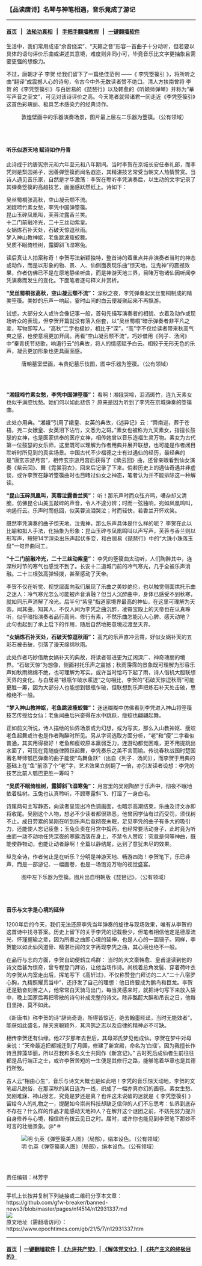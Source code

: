 ### 【品读唐诗】名琴与神笔相遇，音乐竟成了游记
------------------------

#### [首页](https://github.com/gfw-breaker/banned-news3/blob/master/README.md) &nbsp;&nbsp;|&nbsp;&nbsp; [法轮功真相](https://github.com/begood0513/basic/blob/master/README.md)  &nbsp;&nbsp;|&nbsp;&nbsp; [手把手翻墙教程](https://github.com/gfw-breaker/guides/wiki)  &nbsp;&nbsp;|&nbsp;&nbsp; [一键翻墙软件](https://github.com/gfw-breaker/nogfw/blob/master/README.md)  



<div><p>
 生活中，我们常用成语“余音绕梁”、“天籁之音”形容一首曲子十分动听，但若要以具体的语句评价乐曲或讲述其意境，难度则非同小可，毕竟音乐比文字更抽象且需要更强的想像力。
</p>
<p>
 不过，唐朝才子
 <ok href="https://www.epochtimes.com/gb/tag/%E6%9D%8E%E8%B4%BA.html">
  李贺
 </ok>
 给我们留下了一篇绝佳范例 ——《
 <ok href="https://www.epochtimes.com/gb/tag/%E6%9D%8E%E5%87%AD%E7%AE%9C%E7%AF%8C%E5%BC%95.html">
  李凭箜篌引
 </ok>
 》，将所听之曲“翻译”成震撼人心的诗句，令古今中外无数读者赞不绝口。清人方扶南曾将
 <ok href="https://www.epochtimes.com/gb/tag/%E6%9D%8E%E8%B4%BA.html">
  李贺
 </ok>
 的《李凭箜篌引》与白居易的《琵琶行》以及韩愈的《听颖师弹琴》并称为“摹写声音之至文”，可见对该诗评价之高。今天笔者就带诸君一同走近《李凭箜篌引》这首色彩瑰丽、极具艺术感染力的经典诗作。
</p>
<figure aria-describedby="caption-attachment-10083984" class="wp-caption aligncenter" id="attachment_10083984" style="width: 605px">
 <ok href="https://i.epochtimes.com/assets/uploads/2018/01/Dunhuang_fresco.jpg" target="_blank">
  <img alt="" class="wp-image-10083984" src="https://i.epochtimes.com/assets/uploads/2018/01/Dunhuang_fresco-450x284.jpg"/>
 </ok>
 <br/><figcaption class="wp-caption-text" id="caption-attachment-10083984">
  敦煌壁画中的乐器演奏场景，图片最上层左二乐器为箜篌。（公有领域）
 </figcaption><br/>
</figure><br/>
<h4>
 <strong>
  听乐似游天地 赋诗如作丹青
 </strong>
</h4>
<p>
 此诗成于约唐宪宗元和六年至元和八年期间。当时李贺在京城长安任奉礼郎，而李凭则是梨园弟子，因善弹箜篌而闻名遐迩，其精湛技艺常受当朝文人热情赞赏。当诗人遇见音乐家，自然是才华激荡：李贺在聆听李凭演奏后，以生动的文字记录了其弹奏箜篌的高超技艺，画面感跃然纸上。诗如下：
</p>
<p>
 吴丝蜀桐张高秋，空山凝云颓不流。
 <br/>
 湘娥啼竹素女愁，李凭中国弹箜篌。
 <br/>
 昆山玉碎凤凰叫，芙蓉泣露香兰笑。
 <br/>
 十二门前融冷光，二十三丝动紫皇。
 <br/>
 女娲炼石补天处，石破天惊逗秋雨。
 <br/>
 梦入神山教神妪，老鱼跳波瘦蛟舞。
 <br/>
 吴质不眠倚桂树，露脚斜飞湿寒兔。
</p>
<p>
 读后真让人拍案称奇！李贺写法新颖独特，整首诗的着重点并非演奏者当时的神态或动作，而是以形象的物、景、人、仙侧面表现乐曲“惊天地，泣鬼神”的震撼效果，作者仿佛已不是在原地静坐听曲，而是神游天地三界，目睹万物诸仙因听闻李凭演奏而发生的变化。下面笔者逐句释义并赏析。
</p>
<p>
 <strong>
  “吴丝蜀桐张高秋，空山凝云颓不流”：
 </strong>
 深秋之夜，李凭弹奏起吴丝蜀桐制成的精美箜篌。美妙的乐声一响起，霎时山间的白云便凝聚起来不再飘游。
</p>
<p>
 试想，大部分文人或许会像记事一般，首句先描写演奏者的相貌、衣着及动作或现场听众的表现，但李贺开篇就没有落入俗套，以“吴丝蜀桐”暗示弹奏者非平凡之辈，写物即写人。“高秋”二字也极妙，相比于“深”，“高”字不仅给读者带来秋高气爽之感，也使意境更加开阔。再看“空山凝云颓不流”，巧妙借用《列子．汤问》中“秦青抚节悲歌，响遏行云”的典故，将人的情感赋予白云。相较于无形无色的乐声，凝云更加形象也更具画面感。
</p>
<figure aria-describedby="caption-attachment-12935743" class="wp-caption aligncenter" id="attachment_12935743" style="width: 450px">
 <ok href="https://i.epochtimes.com/assets/uploads/2021/05/id12935743-Konghou_tomb_of_Wei_Guizhen_AD_597-665.jpg" target="_blank">
  <img alt="" class="size-medium wp-image-12935743" src="https://i.epochtimes.com/assets/uploads/2021/05/id12935743-Konghou_tomb_of_Wei_Guizhen_AD_597-665-450x443.jpg"/>
 </ok>
 <br/><figcaption class="wp-caption-text" id="caption-attachment-12935743">
  唐朝墓室壁画，韦贵妃墓乐伎图，图中乐器为箜篌。（公有领域）
 </figcaption><br/>
</figure><br/>
<p>
 <strong>
  “湘娥啼竹素女愁，李凭中国弹箜篌”：
 </strong>
 看啊！湘娥哭啼，泪洒斑竹，连九天素女也似乎满腔忧愁。她们何以如此悲伤？ 原来是因为听到了李凭在京城弹奏的箜篌曲。
</p>
<p>
 此处亦用典。“湘娥”引用了娥皇、女英的典故，《述异记》云：“舜南巡，葬于苍梧，尧二女娥皇、女英泪下沾竹，文悉为之斑。”素女也被称为九天素女，指擅长鼓瑟的女神，也是医家供奉的医疗女神，相传她曾以音乐造福生灵万物。素女为古代第一位鼓瑟的女乐师，这里既可以理解为作者用典并展开联想，也可能是作者闭目聆听时所见到的真实场景。中国古代不少福德之士有过遇仙的经历，最经典的是“唐玄宗游月宫”，相传玄宗游月宫后获得了《紫云回》曲，还曾亲眼看到仙女演奏《紫云回》、舞《霓裳羽衣》，回来后记录了下来。倘若历史上的遇仙奇遇并非虚谈，或许李贺在静听箜篌曲时也目睹过仙女之神态，笔者认为并不能排除这一种解读。
</p>
<p>
 <strong>
  “昆山玉碎凤凰叫，芙蓉泣露香兰笑”：
 </strong>
 听！那乐声时而众弦齐鸣，嘈杂却又清脆，仿佛昆仑山美玉敲碎的声音，令人不遑分辨；时而一弦独响，宛如凤凰鸣叫，响遏行云。乐声时而低回，似芙蓉流泪哭泣；时而轻快，若香兰开怀欢笑。
</p>
<p>
 既然李凭演奏的曲子惊天地、泣鬼神，那么乐声具体是什么样的呢？ 李贺在此以比喻和拟人手法，化抽象为形象：昆山玉碎与凤凰鸣叫以声写声，芙蓉与香兰则以形写声，短短14字渲染出乐声起伏多变，和白居易《琵琶行》中的“大珠小珠落玉盘”一句异曲同工。
</p>
<p>
 <strong>
  “十二门前融冷光，二十三丝动紫皇”：
 </strong>
 李凭的箜篌曲太动听，人们陶醉其中，连深秋时节的寒气也感觉不到了。长安十二道城门前的冷气寒光，几乎全被乐声消融。二十三根弦高弹轻拨，甚至感动了天帝。
</p>
<p>
 李贺不仅在听觉、视觉层面向我们展现了乐曲之美妙绝伦，也以触觉侧面烘托乐曲之迷人：冷气寒光怎么可能被声音消融？但当人沉醉曲中，身体已感受不到秋寒，就如同乐声消解了冷光。后半句“紫皇”指道家境界最高的神仙，在这里可理解为天帝。闻其曲，知其人，不仅人间为李凭之曲沉醉，凌霄宝殿上的天帝也在认真聆听，似乎暗指演奏者品行高尚、修行有素，不然乐曲怎能沁人心脾、感天动地？ 此句也起到了承上启下的作用，随后自然地把意境过渡至天界。
</p>
<p>
 <strong>
  “女娲炼石补天处，石破天惊逗秋雨”：
 </strong>
 高亢的乐声直冲云霄，好似女娲补天的五彩石被击破，引落了漫天绵绵秋雨。
</p>
<p>
 此处作者巧妙借助女娲补天的典故，将读者带进更为辽阔深广、神奇瑰丽的境界。“石破天惊”为想像，侧面衬托乐声之震撼；秋雨霶霈的景象既可理解为形容乐声如秋雨绵绵不绝，也可理解为写实。或许当时恰巧下起了雨，诗人借机大胆联想天界的变化。与白居易“银瓶乍破水浆迸”之句相比，李贺的“石破天惊逗秋雨”可能更胜一筹，因为大部分人也能想到银瓶乍破，但联想到乐声把炼石补天处击破，思维绝不一般。
</p>
<p>
 <strong>
  “梦入神山教神妪，老鱼跳波瘦蛟舞”：
 </strong>
 迷迷糊糊中仿佛看到李凭进入神山将箜篌技艺传授给女仙；老鱼闻曲后兴奋得在水中跳跃，瘦蛟也翩翩起舞。
</p>
<p>
 正如前文所说，诗人描绘的仙界场景或为幻想，或为写实，那么入山教神妪、瘦蛟老鱼起舞或许也是作者陶醉时所见。另从字词选取方面分析，“老”和“瘦”二字看似普通，其实用得极好！老鱼和瘦蛟原本羸弱乏力，连游动都觉困难，更不用提跳出水面了，可现在竟随旋律腾跃起舞，李凭奏乐之美不言而喻。传说春秋战国时楚国著名琴师瓠巴弹奏的曲子能使“鸟舞鱼跃”（出自《列子．汤问》），而李贺于用典的基础上在“鱼”前添了个“老”字，艺术效果立刻翻了一倍，亦引发读者设想：李凭的技艺比前人瓠巴更胜一筹吗？
</p>
<p>
 <strong>
  “吴质不眠倚桂树，露脚斜飞湿寒兔”：
 </strong>
 月宫里的吴刚陶醉于乐声中，彻夜不眠地依着桂树。玉兔也认真聆听，不顾寒露斜飞、打湿了一身白毛。
</p>
<p>
 诗尾两句主写静态，向读者呈现出冷色调画面，也暗示高潮结束，乐曲及诗文亦即将收尾。吴刚这个人物，想必不少读者都很熟悉，他曾因学仙有过而受罚，须伐树不止。成日劳累的吴刚在听到乐声后竟彻夜未眠，足见李凭的曲子有多大的吸引力，还能使人忘记疲惫；玉兔负责在月宫中捣药，也经常要活动身子，此时竟为听曲而一动不动地任凭深夜的寒露洒落在身上，不禁令人赞叹：究竟是何等神曲，既能使静物动，也能让动者静啊！全篇以静结尾，达到了意犹未尽的效果。
</p>
<p>
 纵览全诗，作者何止是在听乐？分明是神游天地、畅游四海！李贺笔下，乐已非声，而是一部游记、一幅画卷，也是一场饱览万物的视觉盛宴。
</p>
<figure aria-describedby="caption-attachment-12935763" class="wp-caption aligncenter" id="attachment_12935763" style="width: 450px">
 <ok href="https://i.epochtimes.com/assets/uploads/2021/05/id12935763-Ancient_Chinese_instrumentalists.jpg" target="_blank">
  <img alt="" class="size-medium wp-image-12935763" src="https://i.epochtimes.com/assets/uploads/2021/05/id12935763-Ancient_Chinese_instrumentalists-450x498.jpg"/>
 </ok>
 <br/><figcaption class="wp-caption-text" id="caption-attachment-12935763">
  图中左下乐器为箜篌。图片出自明朝版《琵琶记》。（公有领域）
 </figcaption><br/>
</figure><br/>
<h4>
 <strong>
  音乐与文字是心境的延伸
 </strong>
</h4>
<p>
 1200年后的今天，我们无法还原李凭当年弹奏的旋律与现场效果，唯有从李贺的这首诗中找寻答案。历史上留下的关于李凭的记载极少，但笔者相信他定是德厚流光、怀瑾握瑜之辈，因为所奏之曲即心境的延伸，也是人心的一面镜子。同样，李贺能以如此仙风道骨、精湛壮阔的文字再现李凭之曲，其心境也绝不一般。
</p>
<p>
 在品行与志向方面，李贺自幼便鹤立鸡群： 当时的大文豪韩愈、皇甫湜读到他的诗文后甚为惊奇，曾专程登门拜访，让他当场作诗。尚梳着总角发髻、穿着荷叶衣的李贺从内室走出后，挥笔写下《高轩过》，不仅称赞登门拜访的二人“二十八宿罗心胸，九精照耀贯当中”，还抒发了自己的理想：他日终要成为鹏鸟和巨龙。李贺还是勤奋刻苦之人，他常常白天骑马出门，每当灵感来时，就把诗句写下来放入袋中，晚上回家后再把零散的诗句补成完整的诗文。除非酩酊大醉和吊丧之日，他每日坚持，莫不如此。
</p>
<p>
 《新唐书》称李贺的诗“辞尚奇诡，所得皆惊迈，绝去翰墨畦迳，当时无能效者”。能获如此盛名，除天资聪颖外，其鸿鹄之志以及自律的精神必不可缺。
</p>
<p>
 相传李贺还有仙缘。他27岁那年去世后，其母郑氏梦见他成仙。李贺在梦中对母亲说：“天帝最近把都城迁到了月圃，修建了新宫殿，命名为‘白瑶’。因为我擅长作诗且辞藻华丽，所以召我和多名文士共同作《新宫记》。” 古时死后成仙者生前往往都是品行端正之士，或许李贺苦短的一生便是其修行之路，能够笔着华章也是其德行所致。
</p>
<p>
 古人云“相由心生”，音乐与诗文大概也是如此吧！李凭的音乐惊天动地，李贺的文笔超凡脱俗，在那深秋的某日连为一线，织成了一幅亦真亦幻的画卷。素女生愁、吴刚难寐、神山授艺，究竟是梦还是真？也许这未说破的迷就是《
 <ok href="https://www.epochtimes.com/gb/tag/%E6%9D%8E%E5%87%AD%E7%AE%9C%E7%AF%8C%E5%BC%95.html">
  李凭箜篌引
 </ok>
 》留给今人的礼物之一，提醒如今崇尚科技却缺乏信仰的人们不忘思考：仙界到底存不存在？什么样的作品才能感动天地神人？在解开这个谜团之前，不妨先努力提升自身修养与心境，相信终有拨云见日之时。届时，或许你也能见到李贺笔下那妙不可言的壮丽景象。@*＃
</p>
<figure aria-describedby="caption-attachment-11151227" class="wp-caption aligncenter" id="attachment_11151227" style="width: 450px">
 <ok href="https://i.epochtimes.com/assets/uploads/2010/03/konghou-player-in-a-pavillion.jpg" target="_blank">
  <img alt="明 仇英《弹箜篌美人图》（局部），绢本设色。（公有领域）" class="size-medium wp-image-11151227" src="https://i.epochtimes.com/assets/uploads/2010/03/konghou-player-in-a-pavillion-450x400.jpg"/>
 </ok>
 <br/><figcaption class="wp-caption-text" id="caption-attachment-11151227">
  明 仇英《弹箜篌美人图》（局部），绢本设色。（公有领域）
 </figcaption><br/>
</figure><br/>
<p>
 责任编辑：林芳宇
</p>
</div>
<hr/>
手机上长按并复制下列链接或二维码分享本文章：<br/>
https://github.com/gfw-breaker/banned-news3/blob/master/pages/nf4514/n12931337.md <br/>
<a href='https://github.com/gfw-breaker/banned-news3/blob/master/pages/nf4514/n12931337.md'><img src='https://github.com/gfw-breaker/banned-news3/blob/master/pages/nf4514/n12931337.md.png'/></a> <br/>
原文地址（需翻墙访问）：https://www.epochtimes.com/gb/21/5/7/n12931337.htm


------------------------
#### [首页](https://github.com/gfw-breaker/banned-news3/blob/master/README.md) &nbsp;|&nbsp; [一键翻墙软件](https://github.com/gfw-breaker/nogfw/blob/master/README.md) &nbsp;| [《九评共产党》](https://github.com/gfw-breaker/9ping.md/blob/master/README.md#九评之一评共产党是什么) | [《解体党文化》](https://github.com/gfw-breaker/jtdwh.md/blob/master/README.md) | [《共产主义的终极目的》](https://github.com/gfw-breaker/gczydzjmd.md/blob/master/README.md)


<img src='http://gfw-breaker.win/banned-news3/pages/nf4514/n12931337.md' width='0px' height='0px'/>